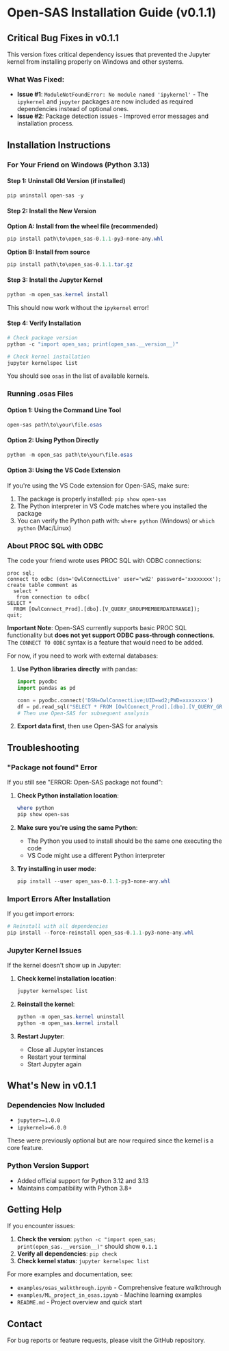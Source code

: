 # Open-SAS Installation Guide (v0.1.1)

## Critical Bug Fixes in v0.1.1

This version fixes critical dependency issues that prevented the Jupyter kernel from installing properly on Windows and other systems.

### What Was Fixed:
- **Issue #1**: `ModuleNotFoundError: No module named 'ipykernel'` - The `ipykernel` and `jupyter` packages are now included as required dependencies instead of optional ones.
- **Issue #2**: Package detection issues - Improved error messages and installation process.

## Installation Instructions

### For Your Friend on Windows (Python 3.13)

#### Step 1: Uninstall Old Version (if installed)
```powershell
pip uninstall open-sas -y
```

#### Step 2: Install the New Version

**Option A: Install from the wheel file (recommended)**
```powershell
pip install path\to\open_sas-0.1.1-py3-none-any.whl
```

**Option B: Install from source**
```powershell
pip install path\to\open_sas-0.1.1.tar.gz
```

#### Step 3: Install the Jupyter Kernel
```powershell
python -m open_sas.kernel install
```

This should now work without the `ipykernel` error!

#### Step 4: Verify Installation
```powershell
# Check package version
python -c "import open_sas; print(open_sas.__version__)"

# Check kernel installation
jupyter kernelspec list
```

You should see `osas` in the list of available kernels.

### Running .osas Files

#### Option 1: Using the Command Line Tool
```powershell
open-sas path\to\your\file.osas
```

#### Option 2: Using Python Directly
```powershell
python -m open_sas path\to\your\file.osas
```

#### Option 3: Using the VS Code Extension

If you're using the VS Code extension for Open-SAS, make sure:
1. The package is properly installed: `pip show open-sas`
2. The Python interpreter in VS Code matches where you installed the package
3. You can verify the Python path with: `where python` (Windows) or `which python` (Mac/Linux)

### About PROC SQL with ODBC

The code your friend wrote uses PROC SQL with ODBC connections:

```sas
proc sql;
connect to odbc (dsn='OwlConnectLive' user='wd2' password='xxxxxxxx');
create table comment as
  select *
   from connection to odbc(
SELECT *
  FROM [OwlConnect_Prod].[dbo].[V_QUERY_GROUPMEMBERDATERANGE]);
quit;
```

**Important Note**: Open-SAS currently supports basic PROC SQL functionality but **does not yet support ODBC pass-through connections**. The `CONNECT TO ODBC` syntax is a feature that would need to be added.

For now, if you need to work with external databases:

1. **Use Python libraries directly** with pandas:
   ```python
   import pyodbc
   import pandas as pd
   
   conn = pyodbc.connect('DSN=OwlConnectLive;UID=wd2;PWD=xxxxxxxx')
   df = pd.read_sql("SELECT * FROM [OwlConnect_Prod].[dbo].[V_QUERY_GROUPMEMBERDATERANGE]", conn)
   # Then use Open-SAS for subsequent analysis
   ```

2. **Export data first**, then use Open-SAS for analysis

## Troubleshooting

### "Package not found" Error

If you still see "ERROR: Open-SAS package not found":

1. **Check Python installation location**:
   ```powershell
   where python
   pip show open-sas
   ```

2. **Make sure you're using the same Python**:
   - The Python you used to install should be the same one executing the code
   - VS Code might use a different Python interpreter

3. **Try installing in user mode**:
   ```powershell
   pip install --user open_sas-0.1.1-py3-none-any.whl
   ```

### Import Errors After Installation

If you get import errors:
```powershell
# Reinstall with all dependencies
pip install --force-reinstall open_sas-0.1.1-py3-none-any.whl
```

### Jupyter Kernel Issues

If the kernel doesn't show up in Jupyter:

1. **Check kernel installation location**:
   ```powershell
   jupyter kernelspec list
   ```

2. **Reinstall the kernel**:
   ```powershell
   python -m open_sas.kernel uninstall
   python -m open_sas.kernel install
   ```

3. **Restart Jupyter**:
   - Close all Jupyter instances
   - Restart your terminal
   - Start Jupyter again

## What's New in v0.1.1

### Dependencies Now Included
- `jupyter>=1.0.0`
- `ipykernel>=6.0.0`

These were previously optional but are now required since the kernel is a core feature.

### Python Version Support
- Added official support for Python 3.12 and 3.13
- Maintains compatibility with Python 3.8+

## Getting Help

If you encounter issues:

1. **Check the version**: `python -c "import open_sas; print(open_sas.__version__)"` should show `0.1.1`
2. **Verify all dependencies**: `pip check`
3. **Check kernel status**: `jupyter kernelspec list`

For more examples and documentation, see:
- `examples/osas_walkthrough.ipynb` - Comprehensive feature walkthrough
- `examples/ML_project_in_osas.ipynb` - Machine learning examples
- `README.md` - Project overview and quick start

## Contact

For bug reports or feature requests, please visit the GitHub repository.

